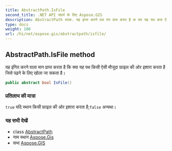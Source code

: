 ```yaml
---
title: AbstractPath.IsFile
second_title: .NET API संदर्भ के लिए Aspose.GIS
description: AbstractPath तरक. यह इंगत करने वल मन प्रप्त करत है क क्य यह पथ कस ऐस मजूद फ़इल क ओर इशर करत है जसे पढ़ने के लए खल ज सकत है
type: docs
weight: 100
url: /hi/net/aspose.gis/abstractpath/isfile/
---
```

## AbstractPath.IsFile method

यह इंगित करने वाला मान प्राप्त करता है कि क्या यह पथ किसी ऐसी मौजूदा फ़ाइल की ओर इशारा करता है जिसे पढ़ने के लिए खोला जा सकता है।

```csharp
public abstract bool IsFile()
```

### प्रतिलाभ की मात्रा

`true` यदि स्थान किसी फ़ाइल की ओर इशारा करता है;`false` अन्यथा।

### यह सभी देखें

* class [AbstractPath](../)
* नाम स्थान [Aspose.Gis](../../abstractpath/)
* सभा [Aspose.GIS](../../../)


